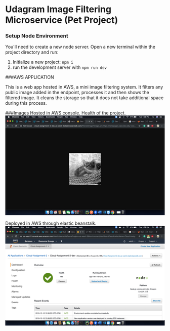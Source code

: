 # Udagram Image Filtering Microservice (Pet Project)



### Setup Node Environment

You'll need to create a new node server. Open a new terminal within the project directory and run:

1. Initialize a new project: `npm i`
2. run the development server with `npm run dev`


###AWS APPLICATION

This is a web app hosted in AWS, a mini image filtering system. It filters any public image added in the endpoint, processes it and then shows the filtered image. It cleans the storage so that it does not take additional space during this process. 

###Images
Hosted in AWS console. Health of the project. 
![screenshot](deployment_screenshots/aws_browser.png)

Deployed in AWS through elastic beanstalk. 
![screenshot](deployment_screenshots/aws_eb.png)


